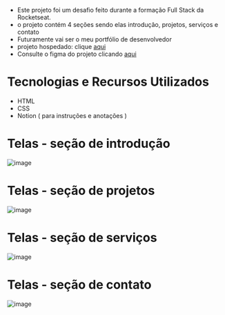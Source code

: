 - Este projeto foi um desafio feito durante a formação Full Stack da Rocketseat.
- o projeto contém 4 seções sendo elas introdução, projetos, serviços e contato
- Futuramente vai ser o meu portfólio de desenvolvedor
- projeto hospedado: clique [aqui](https://portfolio-dev-kohl.vercel.app/)
- Consulte o figma do projeto clicando [aqui](https://www.figma.com/design/GoSBXnXRyWCmPDoyZep18M/Portfolio-Dev-(Community)?t=1Ri5YidLb1u2ONMt-0)

# Tecnologias e Recursos Utilizados
- HTML
- CSS
- Notion ( para instruções e anotações )
#

# Telas - seção de introdução
![image](https://github.com/user-attachments/assets/114fc963-a460-413b-9ee7-2fd2d03cbd1d)
# Telas - seção de projetos
![image](https://github.com/user-attachments/assets/11a2277f-9d89-4426-bba3-3d357eb5336b)
# Telas - seção de serviços
![image](https://github.com/user-attachments/assets/0c51b75b-1c70-4d11-9bf3-a7bd43cad626)
# Telas - seção de contato
![image](https://github.com/user-attachments/assets/0955a908-b348-465c-92b5-0060b096f579)
#
